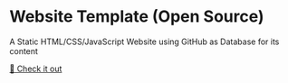 # Website Template (Open Source)
A Static HTML/CSS/JavaScript Website using GitHub as Database for its content
<br>

[🧳 Check it out](https://github.com/tobwil/markdown_website/)
